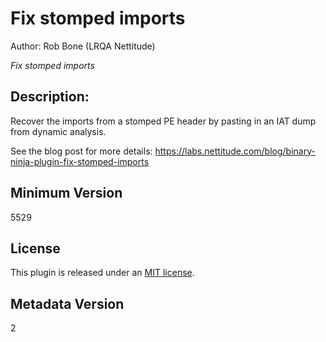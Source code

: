 # Fix stomped imports
Author: Rob Bone (LRQA Nettitude)

_Fix stomped imports_

## Description:

Recover the imports from a stomped PE header by pasting in an IAT dump from dynamic analysis.

See the blog post for more details: https://labs.nettitude.com/blog/binary-ninja-plugin-fix-stomped-imports

## Minimum Version

5529

## License

This plugin is released under an [MIT license](./LICENSE).

## Metadata Version

2
